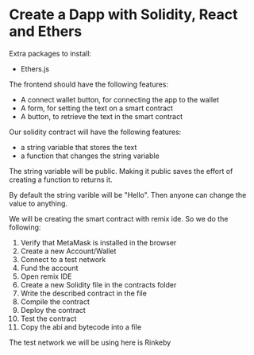 # Create a Dapp with Solidity, React and Ethers

Extra packages to install: 
* Ethers.js

The frontend should have the following features:
* A connect wallet button, for connecting the app to the wallet
* A form, for setting the text on a smart contract
* A button, to retrieve the text in the smart contract 

Our solidity contract will have the following features:
* a string variable that stores the text
* a function that changes the string variable

The string variable will be public. Making it public saves the effort of creating a function to returns it.

By default the string varible will be "Hello". Then anyone can change the value to anything. 

We will be creating the smart contract with remix ide. So we do the following:
1. Verify that MetaMask is installed in the browser
2. Create a new Account/Wallet
3. Connect to a test network
4. Fund the account
5. Open remix IDE
6. Create a new Solidity file in the contracts folder
7. Write the described contract in the file
8. Compile the contract
9. Deploy the contract
10. Test the contract
11. Copy the abi and bytecode into a file

The test network we will be using here is Rinkeby